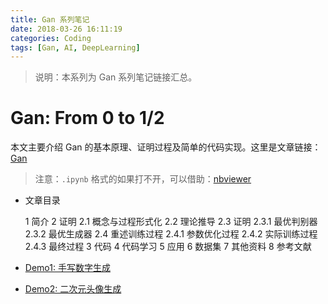 ```yaml
---
title: Gan 系列笔记
date: 2018-03-26 16:11:19
categories: Coding
tags: [Gan, AI, DeepLearning]
---
```


>说明：本系列为 Gan 系列笔记链接汇总。

# Gan: From 0 to 1/2

本文主要介绍 Gan 的基本原理、证明过程及简单的代码实现。这里是文章链接：[Gan](https://github.com/hscspring/Note_GAN/blob/master/Gan.ipynb) 

>注意：`.ipynb` 格式的如果打不开，可以借助：[nbviewer](http://nbviewer.jupyter.org)



- 文章目录

  1  简介
  2  证明
  2.1  概念与过程形式化
  2.2  理论推导
  2.3  证明
  2.3.1  最优判别器
  2.3.2  最优生成器
  2.4  重述训练过程
  2.4.1  参数优化过程
  2.4.2  实际训练过程
  2.4.3  最终过程
  3  代码
  4  代码学习
  5  应用
  6  数据集
  7  其他资料
  8  参考文献


- [Demo1: 手写数字生成](https://github.com/hscspring/Note_GAN/tree/master/Demo1)
- [Demo2: 二次元头像生成](https://github.com/hscspring/Note_GAN/tree/master/Demo2)




 
